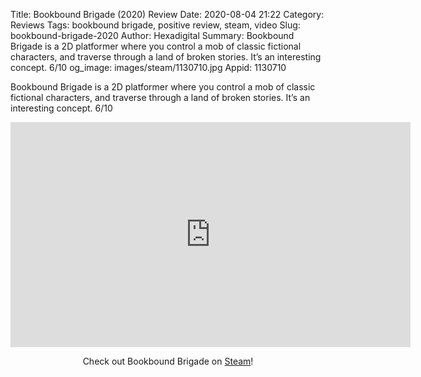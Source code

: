 Title: Bookbound Brigade (2020) Review
Date: 2020-08-04 21:22
Category: Reviews
Tags: bookbound brigade, positive review, steam, video
Slug: bookbound-brigade-2020
Author: Hexadigital
Summary: Bookbound Brigade is a 2D platformer where you control a mob of classic fictional characters, and traverse through a land of broken stories. It’s an interesting concept. 6/10
og_image: images/steam/1130710.jpg
Appid: 1130710

Bookbound Brigade is a 2D platformer where you control a mob of classic fictional characters, and traverse through a land of broken stories. It’s an interesting concept. 6/10

<center><iframe src="https://www.youtube.com/embed/YEI4PnrL66g?feature=oembed" allow="accelerometer; autoplay; encrypted-media; gyroscope; picture-in-picture" width="640" height="360" frameborder="0"></iframe>

Check out Bookbound Brigade on [Steam](https://store.steampowered.com/app/1130710/?curator_clanid=34633900)!</center>